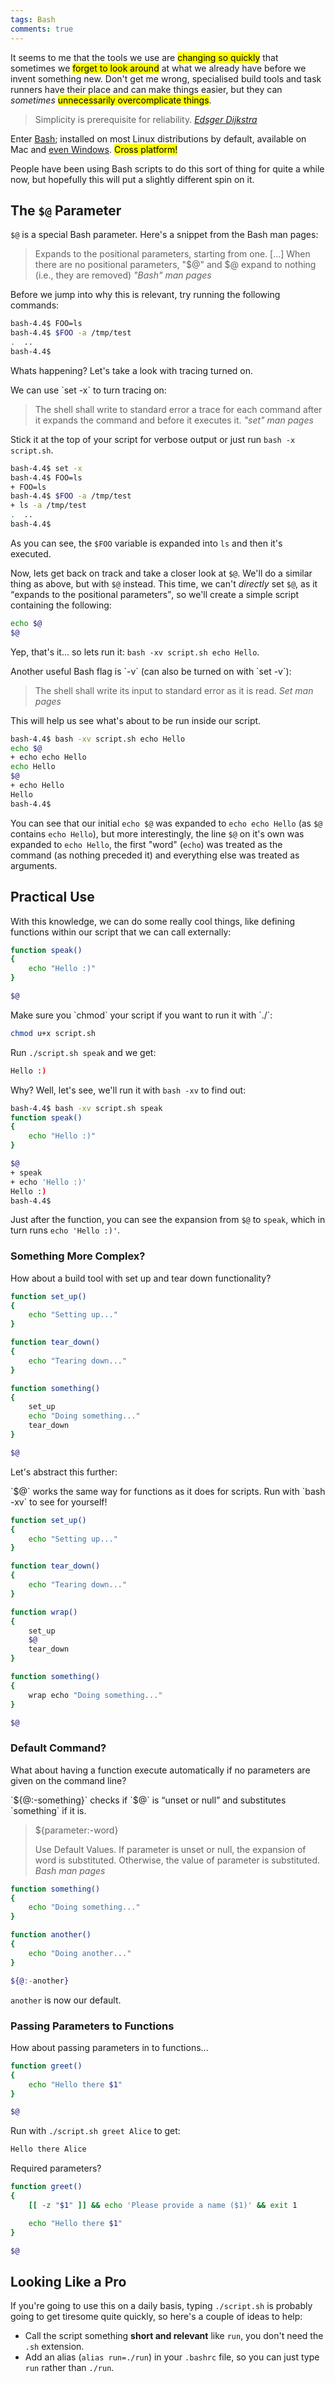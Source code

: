 ```yaml
---
tags: Bash
comments: true
---
```


It seems to me that the tools we use are <mark>changing so quickly</mark> that
sometimes we <mark>forget to look around</mark> at what we already have before
we invent something new.  Don't get me wrong, specialised build tools and task
runners have their place and can make things easier, but they can *sometimes*
<mark>unnecessarily overcomplicate things</mark>.

> Simplicity is prerequisite for reliability. <cite>[Edsger
> Dijkstra][dijkstra]</cite>

Enter [Bash][bash]; installed on most Linux distributions by default, available
on Mac and [even Windows][wsl]. <mark>Cross platform!</mark>

People have been using Bash scripts to do this sort of thing for quite a while
now, but hopefully this will put a slightly different spin on it.

<!-- more -->

The `$@` Parameter
------------------

`$@` is a special Bash parameter. Here's a snippet from the Bash man pages:

> Expands to the positional parameters, starting from one. [...]  When there
> are no positional parameters, "$@" and $@ expand to nothing (i.e., they are
> removed) <cite>"Bash" man pages</cite>

Before we jump into why this is relevant, try running the following commands:

```bash
bash-4.4$ FOO=ls
bash-4.4$ $FOO -a /tmp/test
.  ..
bash-4.4$
```

Whats happening? Let's take a look with tracing turned on.

<aside>
We can use `set -x` to turn tracing on:

> The shell shall write to standard error a trace for each command after it
> expands the command and before it executes it. <cite>"set" man pages</cite>

Stick it at the top of your script for verbose output or just run `bash -x
script.sh`.
</aside>

```bash
bash-4.4$ set -x
bash-4.4$ FOO=ls
+ FOO=ls
bash-4.4$ $FOO -a /tmp/test
+ ls -a /tmp/test
.  ..
bash-4.4$
```

As you can see, the `$FOO` variable is expanded into `ls` and then it's
executed.

Now, lets get back on track and take a closer look at `$@`. We'll do a similar
thing as above, but with `$@` instead. This time, we can't *directly* set `$@`,
as it <q>expands to the positional parameters</q>, so we'll create a simple
script containing the following:

```bash
echo $@
$@
```

Yep, that's it... so lets run it: `bash -xv script.sh echo Hello`.

<aside>
Another useful Bash flag is `-v` (can also be turned on with `set -v`):

> The shell shall write its input to standard error as it is read. <cite>Set
> man pages</cite>

This will help us see what's about to be run inside our script.
</aside>

```bash
bash-4.4$ bash -xv script.sh echo Hello
echo $@
+ echo echo Hello
echo Hello
$@
+ echo Hello
Hello
bash-4.4$
```

You can see that our initial `echo $@` was expanded to `echo echo Hello` (as
`$@` contains `echo Hello`), but more interestingly, the line `$@` on it's own
was expanded to `echo Hello`, the first "word" (`echo`) was treated as the
command (as nothing preceded it) and everything else was treated as arguments.

Practical Use
-------------

With this knowledge, we can do some really cool things, like defining functions
within our script that we can call externally:

```bash
function speak()
{
	echo "Hello :)"
}

$@
```

<aside>
Make sure you `chmod` your script if you want to run it with `./`:

```bash
chmod u+x script.sh
```
</aside>

Run `./script.sh speak` and we get:

```bash
Hello :)
```

Why? Well, let's see, we'll run it with `bash -xv` to find out:

```bash
bash-4.4$ bash -xv script.sh speak
function speak()
{
	echo "Hello :)"
}

$@
+ speak
+ echo 'Hello :)'
Hello :)
bash-4.4$
```

Just after the function, you can see the expansion from `$@` to `speak`, which
in turn runs `echo 'Hello :)'`.

### Something More Complex?

How about a build tool with set up and tear down functionality?

```bash
function set_up()
{
	echo "Setting up..."
}

function tear_down()
{
	echo "Tearing down..."
}

function something()
{
	set_up
	echo "Doing something..."
	tear_down
}

$@
```

Let's abstract this further:

<aside>
`$@` works the same way for functions as it does for scripts.  Run with `bash
-xv` to see for yourself!
</aside>

```bash
function set_up()
{
	echo "Setting up..."
}

function tear_down()
{
	echo "Tearing down..."
}

function wrap()
{
	set_up
	$@
	tear_down
}

function something()
{
	wrap echo "Doing something..."
}

$@
```

### Default Command?

What about having a function execute automatically if no parameters are given
on the command line?

<aside>
`${@:-something}` checks if `$@` is <q>unset or null</q> and substitutes
`something` if it is.

> ${parameter:-word}
>
> Use Default Values.  If parameter is unset or null, the expansion of word is
> substituted.  Otherwise, the value of parameter is substituted. <cite>Bash
> man pages</cite>
</aside>

```bash
function something()
{
	echo "Doing something..."
}

function another()
{
	echo "Doing another..."
}

${@:-another}
```

`another` is now our default.

### Passing Parameters to Functions

How about passing parameters in to functions...

```bash
function greet()
{
	echo "Hello there $1"
}

$@
```

Run with `./script.sh greet Alice` to get:

```bash
Hello there Alice
```

Required parameters?

```bash
function greet()
{
	[[ -z "$1" ]] && echo 'Please provide a name ($1)' && exit 1

	echo "Hello there $1"
}

$@
```

Looking Like a Pro
------------------

If you're going to use this on a daily basis, typing `./script.sh` is
probably going to get tiresome quite quickly, so here's a couple of ideas to
help:

 - Call the script something **short and relevant** like `run`, you don't need the
   `.sh` extension.
 - Add an alias (`alias run=./run`) in your `.bashrc` file, so you can just type
   `run` rather than `./run`.


[dijkstra]: https://en.wikipedia.org/wiki/Edsger_W._Dijkstra
[bash]: https://www.gnu.org/software/bash/
[wsl]: https://docs.microsoft.com/en-us/windows/wsl/about
